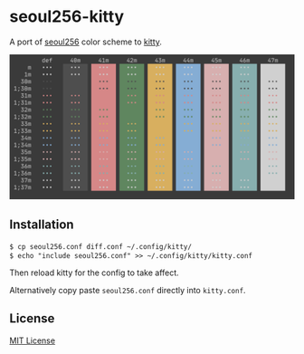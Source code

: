 # seoul256-kitty

A port of [seoul256](https://github.com/junegunn/seoul256.vim) color scheme to [kitty](https://github.com/kovidgoyal/kitty).

![Color test](./colortest-preview.png)

## Installation

```
$ cp seoul256.conf diff.conf ~/.config/kitty/
$ echo "include seoul256.conf" >> ~/.config/kitty/kitty.conf
```

Then reload kitty for the config to take affect.

Alternatively copy paste `seoul256.conf` directly into `kitty.conf`.

## License

[MIT License](./LICENSE)
